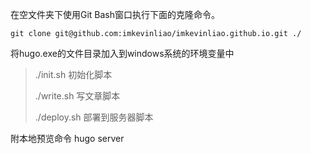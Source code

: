 在空文件夹下使用Git Bash窗口执行下面的克隆命令。   
```
git clone git@github.com:imkevinliao/imkevinliao.github.io.git ./
```

将hugo.exe的文件目录加入到windows系统的环境变量中

> ./init.sh 初始化脚本  
> 
> ./write.sh 写文章脚本
> 
> ./deploy.sh 部署到服务器脚本

附本地预览命令 hugo server 